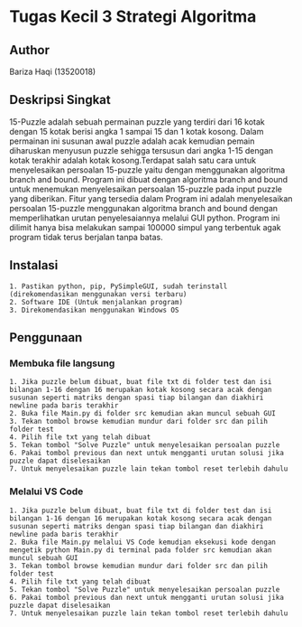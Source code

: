 # Tugas Kecil 3 Strategi Algoritma
## Author
   Bariza Haqi (13520018)

## Deskripsi Singkat
   15-Puzzle adalah sebuah permainan puzzle yang terdiri dari 16 kotak dengan 15 kotak berisi angka 1 sampai 15
   dan 1 kotak kosong. Dalam permainan ini susunan awal puzzle adalah acak kemudian pemain diharuskan menyusun 
   puzzle sehigga tersusun dari angka 1-15 dengan kotak terakhir adalah kotak kosong.Terdapat salah satu cara 
   untuk menyelesaikan persoalan 15-puzzle yaitu dengan menggunakan algoritma branch and bound.
   Program ini dibuat dengan algoritma branch and bound untuk menemukan menyelesaikan persoalan 15-puzzle
   pada input puzzle yang diberikan. 
   Fitur yang tersedia dalam Program ini adalah menyelesaikan  persoalan 15-puzzle menggunakan algoritma 
   branch and bound dengan memperlihatkan urutan penyelesaiannya melalui GUI python. Program ini dilimit hanya
   bisa melakukan sampai 100000 simpul yang terbentuk agak program tidak terus berjalan tanpa batas.

## Instalasi
	1. Pastikan python, pip, PySimpleGUI, sudah terinstall (direkomendasikan menggunakan versi terbaru)
	2. Software IDE (Untuk menjalankan program)
	3. Direkomendasikan menggunakan Windows OS

## Penggunaan

 ### Membuka file langsung
	1. Jika puzzle belum dibuat, buat file txt di folder test dan isi bilangan 1-16 dengan 16 merupakan kotak kosong secara acak dengan susunan seperti matriks dengan spasi tiap bilangan dan diakhiri newline pada baris terakhir
	2. Buka file Main.py di folder src kemudian akan muncul sebuah GUI
	3. Tekan tombol browse kemudian mundur dari folder src dan pilih folder test
	4. Pilih file txt yang telah dibuat
	5. Tekan tombol "Solve Puzzle" untuk menyelesaikan persoalan puzzle
	6. Pakai tombol previous dan next untuk mengganti urutan solusi jika puzzle dapat diselesaikan
	7. Untuk menyelesaikan puzzle lain tekan tombol reset terlebih dahulu
 ### Melalui VS Code
    1. Jika puzzle belum dibuat, buat file txt di folder test dan isi bilangan 1-16 dengan 16 merupakan kotak kosong secara acak dengan susunan seperti matriks dengan spasi tiap bilangan dan diakhiri newline pada baris terakhir
	2. Buka file Main.py melalui VS Code kemudian eksekusi kode dengan mengetik python Main.py di terminal pada folder src kemudian akan muncul sebuah GUI
	3. Tekan tombol browse kemudian mundur dari folder src dan pilih folder test
	4. Pilih file txt yang telah dibuat
	5. Tekan tombol "Solve Puzzle" untuk menyelesaikan persoalan puzzle
	6. Pakai tombol previous dan next untuk mengganti urutan solusi jika puzzle dapat diselesaikan
	7. Untuk menyelesaikan puzzle lain tekan tombol reset terlebih dahulu
	
